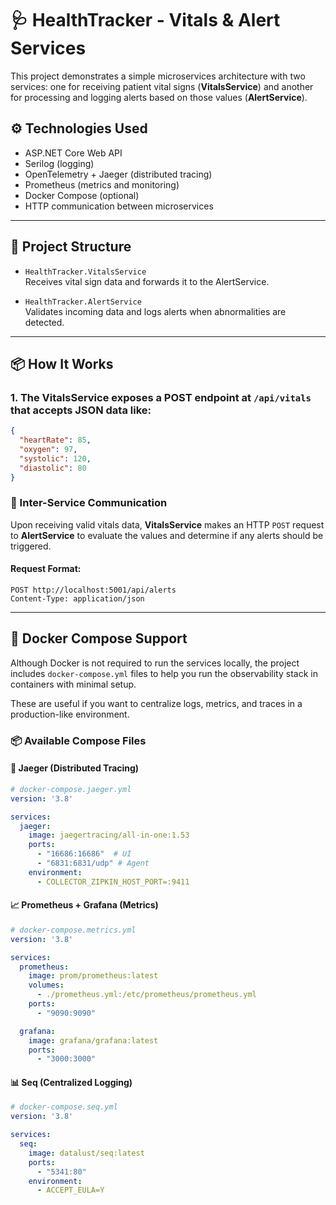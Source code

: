 # 🩺 HealthTracker - Vitals & Alert Services

This project demonstrates a simple microservices architecture with two services: one for receiving patient vital signs (**VitalsService**) and another for processing and logging alerts based on those values (**AlertService**).

## ⚙️ Technologies Used

- ASP.NET Core Web API  
- Serilog (logging)  
- OpenTelemetry + Jaeger (distributed tracing)  
- Prometheus (metrics and monitoring)  
- Docker Compose (optional)  
- HTTP communication between microservices  

---

## 🧩 Project Structure

- `HealthTracker.VitalsService`  
  Receives vital sign data and forwards it to the AlertService.

- `HealthTracker.AlertService`  
  Validates incoming data and logs alerts when abnormalities are detected.

---

## 📦 How It Works

### 1. The VitalsService exposes a POST endpoint at `/api/vitals` that accepts JSON data like:

```json
{
  "heartRate": 85,
  "oxygen": 97,
  "systolic": 120,
  "diastolic": 80
}
```

### 🔁 Inter-Service Communication

Upon receiving valid vitals data, **VitalsService** makes an HTTP `POST` request to **AlertService** to evaluate the values and determine if any alerts should be triggered.

#### Request Format:

```http
POST http://localhost:5001/api/alerts
Content-Type: application/json
```
---

## 🐳 Docker Compose Support

Although Docker is not required to run the services locally, the project includes `docker-compose.yml` files to help you run the observability stack in containers with minimal setup.

These are useful if you want to centralize logs, metrics, and traces in a production-like environment.

### 📦 Available Compose Files

#### 🧭 Jaeger (Distributed Tracing)

```yaml
# docker-compose.jaeger.yml
version: '3.8'

services:
  jaeger:
    image: jaegertracing/all-in-one:1.53
    ports:
      - "16686:16686"  # UI
      - "6831:6831/udp" # Agent
    environment:
      - COLLECTOR_ZIPKIN_HOST_PORT=:9411
```

#### 📈 Prometheus + Grafana (Metrics)

```yaml
# docker-compose.metrics.yml
version: '3.8'

services:
  prometheus:
    image: prom/prometheus:latest
    volumes:
      - ./prometheus.yml:/etc/prometheus/prometheus.yml
    ports:
      - "9090:9090"

  grafana:
    image: grafana/grafana:latest
    ports:
      - "3000:3000"
```

#### 📊 Seq (Centralized Logging)
```yaml
# docker-compose.seq.yml
version: '3.8'

services:
  seq:
    image: datalust/seq:latest
    ports:
      - "5341:80"
    environment:
      - ACCEPT_EULA=Y
```
